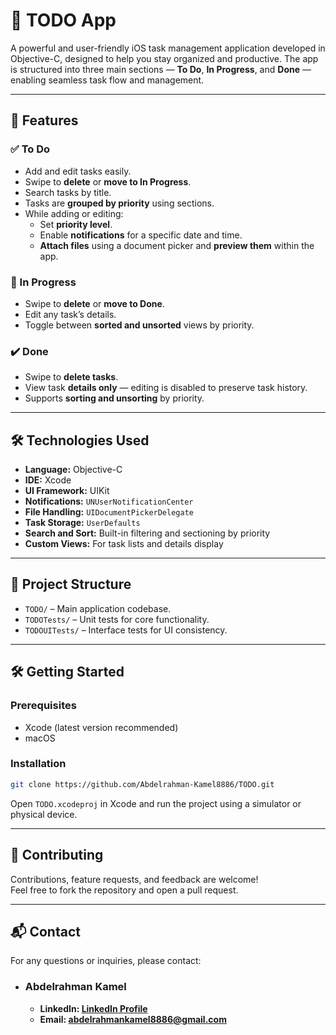 
# 📝 TODO App

A powerful and user-friendly iOS task management application developed in Objective-C, designed to help you stay organized and productive. The app is structured into three main sections — **To Do**, **In Progress**, and **Done** — enabling seamless task flow and management.

---

## 🚀 Features

### ✅ To Do
- Add and edit tasks easily.
- Swipe to **delete** or **move to In Progress**.
- Search tasks by title.
- Tasks are **grouped by priority** using sections.
- While adding or editing:
  - Set **priority level**.
  - Enable **notifications** for a specific date and time.
  - **Attach files** using a document picker and **preview them** within the app.

### 🔄 In Progress
- Swipe to **delete** or **move to Done**.
- Edit any task’s details.
- Toggle between **sorted and unsorted** views by priority.

### ✔️ Done
- Swipe to **delete tasks**.
- View task **details only** — editing is disabled to preserve task history.
- Supports **sorting and unsorting** by priority.

---

## 🛠 Technologies Used

- **Language:** Objective-C  
- **IDE:** Xcode  
- **UI Framework:** UIKit  
- **Notifications:** `UNUserNotificationCenter`  
- **File Handling:** `UIDocumentPickerDelegate`  
- **Task Storage:** `UserDefaults`  
- **Search and Sort:** Built-in filtering and sectioning by priority  
- **Custom Views:** For task lists and details display

---

## 📂 Project Structure

- `TODO/` – Main application codebase.
- `TODOTests/` – Unit tests for core functionality.
- `TODOUITests/` – Interface tests for UI consistency.

---

## 🛠️ Getting Started

### Prerequisites
- Xcode (latest version recommended)
- macOS

### Installation

```bash
git clone https://github.com/Abdelrahman-Kamel8886/TODO.git
```

Open `TODO.xcodeproj` in Xcode and run the project using a simulator or physical device.

---

## 🤝 Contributing

Contributions, feature requests, and feedback are welcome!  
Feel free to fork the repository and open a pull request.

---

## 📬 Contact
For any questions or inquiries, please contact:
- ### Abdelrahman Kamel
  - **LinkedIn: [LinkedIn Profile](www.linkedin.com/in/abdelrahman-kamel-7a7457200)**
  - **Email: abdelrahmankamel8886@gmail.com**


